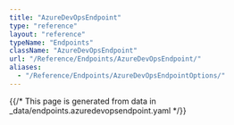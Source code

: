 ```yaml
---
title: "AzureDevOpsEndpoint"
type: "reference"
layout: "reference"
typeName: "Endpoints"
className: "AzureDevOpsEndpoint"
url: "/Reference/Endpoints/AzureDevOpsEndpoint/"
aliases:
  - "/Reference/Endpoints/AzureDevOpsEndpointOptions/"
---
```


{{/* This page is generated from data in _data/endpoints.azuredevopsendpoint.yaml */}}
